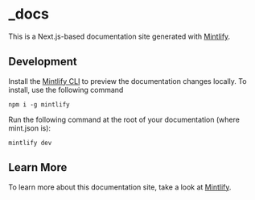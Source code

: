 # _docs

This is a Next.js-based documentation site generated with [Mintlify](https://github.com/mintlify/starter).

## Development

Install the [Mintlify CLI](https://www.npmjs.com/package/mintlify) to preview the documentation changes locally. To install, use the following command

```
npm i -g mintlify
```

Run the following command at the root of your documentation (where mint.json is):

```
mintlify dev
```

## Learn More

To learn more about this documentation site, take a look at [Mintlify](https://mintlify.com/docs).

